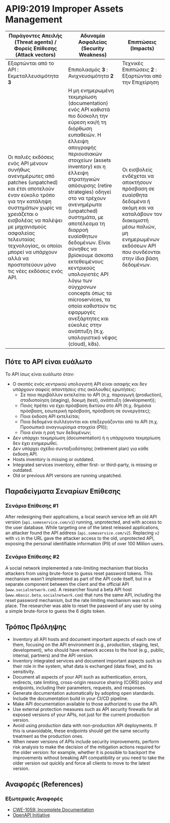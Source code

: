 API9:2019 Improper Assets Management
====================================

| Παράγοντες Απειλής (Threat agents) / Φορείς Επίθεσης (Attack vectors) | Αδυναμία Ασφαλείας (Security Weakness) | Επιπτώσεις (Impacts) |
| - | - | - |
| Εξαρτώνται από το API : Εκμεταλλευσιμότητα **3** | Επιπολασμός **3** : Ανιχνευσιμότητα **2** | Τεχνικές Επιπτώσεις **2** : Εξαρτώνται από την Επιχείρηση |
| Οι παλιές εκδόσεις ενός API μένουν συνήθως ανενημέρωτες από patches (unpatched) και έτσι αποτελούν έναν εύκολο τρόπο για την κατάληψη συστημάτων χωρίς να χρειάζεται ο εισβολέας να παλέψει με μηχανισμούς ασφαλείας τελευταίας τεχνολογίας, οι οποίοι μπορεί να υπάρχουν αλλά να προστατεύουν μόνο τις νέες εκδόσεις ενός API. | Η μη ενημερωμένη τεκμηρίωση (documentation) ενός API καθιστά πιο δύσκολη την εύρεση και/ή τη διόρθωση ευπαθειών. Η έλλειψη απογραφής περιουσιακών στοιχείων (assets inventory) και η έλλειψη στρατηγικών απόσυρσης (retire strategies) οδηγεί στο να τρέχουν ανενημέρωτα (unpatched) συστημάτα, με αποτέλεσμα τη διαρροή ευαίσθητων δεδομένων. Είναι σύνηθες να βρίσκουμε άσκοπα εκτεθειμένους κεντρικούς υπολογιστές API λόγω των σύγχρονων concepts όπως τα microservices, τα οποία καθιστούν τις εφαρμογές ανεξάρτητες και εύκολες στην ανάπτυξη (π.χ. υπολογιστικό νέφος (cloud), k8s). | Οι εισβολείς ενδέχεται να αποκτήσουν πρόσβαση σε ευαίσθητα δεδομένα ή ακόμη και να καταλάβουν τον διακομιστή μέσω παλιών, μη ενημερωμένων εκδόσεων API που συνδέονται στην ίδια βάση δεδομένων. |

## Πότε το API είναι ευάλωτο

Το API ίσως είναι ευάλωτο όταν:

* Ο σκοπός ενός κεντρικού υπολογιστή API είναι ασαφής και δεν υπάρχουν σαφείς απαντήσεις στις ακόλουθες ερωτήσεις:
  * Σε ποιο περιβάλλον εκτελείται το API (π.χ. παραγωγή (production), σταδιοποίηση (staging), δοκιμή (test), ανάπτυξη (development));
  * Ποιός πρέπει να έχει πρόσβαση δικτύου στο API (π.χ. δημόσια πρόσβαση, εσωτερική πρόσβαση, πρόσβαση σε συνεργάτες);
  * Ποια έκδοση API εκτελείται;
  * Ποια δεδομένα συλλέγονται και επεξεργάζονται από το API (π.χ. Προσωπικά αναγνωρίσιμα στοιχεία (PII));
  * Ποια είναι η ροή των δεδομένων;
* Δεν υπάρχει τεκμηρίωση (documentation) ή η υπάρχουσα τεκμηρίωση δεν έχει ενημερωθεί.
* Δεν υπάρχει σχέδιο συνταξιοδότησης (retirement plan) για κάθε έκδοση API.
* Hosts inventory is missing or outdated.
* Integrated services inventory, either first- or third-party, is missing or
  outdated.
* Old or previous API versions are running unpatched.

## Παραδείγματα Σεναρίων Επίθεσης

### Σενάριο Επίθεσης #1

After redesigning their applications, a local search service left an old API
version (`api.someservice.com/v1`) running, unprotected, and with access to the
user database. While targeting one of the latest released applications, an
attacker found the API address (`api.someservice.com/v2`). Replacing `v2` with
`v1` in the URL gave the attacker access to the old, unprotected API,
exposing the personal identifiable information (PII) of over 100 Million users.

### Σενάριο Επίθεσης #2

A social network implemented a rate-limiting mechanism that blocks attackers
from using brute-force to guess reset password tokens. This mechanism wasn’t
implemented as part of the API code itself, but in a separate component between
the client and the official API (`www.socialnetwork.com`).
A researcher found a beta API host (`www.mbasic.beta.socialnetwork.com`) that
runs the same API, including the reset password mechanism, but the rate limiting
mechanism was not in place. The researcher was able to reset the password of any
user by using a simple brute-force to guess the 6 digits token.

## Τρόπος Πρόληψης

* Inventory all API hosts and document important aspects of each one of them,
  focusing on the API environment (e.g., production, staging, test,
  development), who should have network access to the host (e.g., public,
  internal, partners) and the API version.
* Inventory integrated services and document important aspects such as their
  role in the system, what data is exchanged (data flow), and its sensitivity.
* Document all aspects of your API such as authentication, errors, redirects,
  rate limiting, cross-origin resource sharing (CORS) policy and endpoints,
  including their parameters, requests, and responses.
* Generate documentation automatically by adopting open standards. Include the
  documentation build in your CI/CD pipeline.
* Make API documentation available to those authorized to use the API.
* Use external protection measures such as API security firewalls for all exposed versions of your APIs, not just for the current production version.
* Avoid using production data with non-production API deployments. If this is unavoidable, these endpoints should get the same security treatment as the production ones.
* When newer versions of APIs include security improvements, perform risk analysis to make the decision of the mitigation actions required for the older version: for example, whether it is possible to backport the improvements without breaking API compatibility or you need to take the older version out quickly and force all clients to move to the latest version.

## Αναφορές (References)

### Εξωτερικές Αναφορές

* [CWE-1059: Incomplete Documentation][1]
* [OpenAPI Initiative][2]

[1]: https://cwe.mitre.org/data/definitions/1059.html
[2]: https://www.openapis.org/
